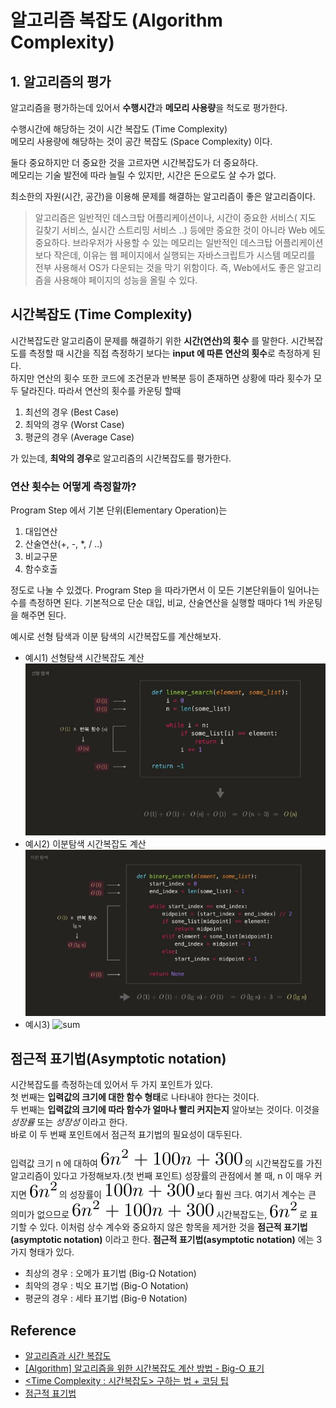 # 알고리즘 복잡도 (Algorithm Complexity)

## 1. 알고리즘의 평가

알고리즘을 평가하는데 있어서 **수행시간**과 **메모리 사용량**을 척도로 평가한다.  
  
수행시간에 해당하는 것이 시간 복잡도 (Time Complexity)  
메모리 사용량에 해당하는 것이 공간 복잡도 (Space Complexity) 이다.

둘다 중요하지만 더 중요한 것을 고르자면 시간복잡도가 더 중요하다.  
메모리는 기술 발전에 따라 늘릴 수 있지만, 시간은 돈으로도 살 수가 없다.  

최소한의 자원(시간, 공간)을 이용해 문제를 해결하는 알고리즘이 좋은 알고리즘이다.  

> 알고리즘은 일반적인 데스크탑 어플리케이션이나, 시간이 중요한 서비스( 지도 길찾기 서비스, 실시간 스트리밍 서비스 ..) 등에만 중요한 것이 아니라 Web 에도 중요하다. 브라우저가 사용할 수 있는 메모리는 일반적인 데스크탑 어플리케이션 보다 작은데, 이유는 웹 페이지에서 실행되는 자바스크립트가 시스템 메모리를 전부 사용해서 OS가 다운되는 것을 막기 위함이다. 즉, Web에서도 좋은 알고리즘을 사용해야 페이지의 성능을 올릴 수 있다.

## 시간복잡도 (Time Complexity)

시간복잡도란 알고리즘이 문제를 해결하기 위한 **시간(연산)의 횟수** 를 말한다.
시간복잡도를 측정할 때 시간을 직접 측정하기 보다는 **input 에 따른 연산의 횟수**로 측정하게 된다.  
하지만 연산의 횟수 또한 코드에 조건문과 반복분 등이 존재하면 상황에 따라 횟수가 모두 달라진다.
따라서 연산의 횟수를 카운팅 할때
1. 최선의 경우 (Best Case)
2. 최악의 경우 (Worst Case)
3. 평균의 경우 (Average Case)  

가 있는데, **최악의 경우**로 알고리즘의 시간복잡도를 평가한다.  

### 연산 횟수는 어떻게 측정할까?

Program Step 에서 기본 단위(Elementary Operation)는
1. 대입연산
2. 산술연산(+, -, *, / ..)
3. 비교구문
4. 함수호출
   
정도로 나눌 수 있겠다.
Program Step 을 따라가면서 이 모든 기본단위들이 일어나는 수를 측정하면 된다. 기본적으로 단순 대입, 비교, 산술연산을 실행할 때마다 1씩 카운팅을 해주면 된다.

예시로 선형 탐색과 이분 탐색의 시간복잡도를 계산해보자.

* 예시1) 선형탐색 시간복잡도 계산
![선형탐색](./linear_search.JPG)
* 예시2) 이분탐색 시간복잡도 계산
![이분탐색](./binary_search.JPG)
* 예시3)
![sum](https://feel5ny.github.io/images/post_img/48/01.png)


## 점근적 표기법(Asymptotic notation)

시간복잡도를 측정하는데 있어서 두 가지 포인트가 있다.  
첫 번째는 **입력값의 크기에 대한 함수 형태**로 나타내야 한다는 것이다.  
두 번째는 **입력값의 크기에 따라 함수가 얼마나 빨리 커지는지** 알아보는 것이다. 이것을 *성장률* 또는 *성장성* 이라고 한다.  
바로 이 두 번째 포인트에서 점근적 표기법의 필요성이 대두된다.  

입력값 크기 n 에 대하여 ![수식](./eq1.svg) 의 시간복잡도를 가진 알고리즘이 있다고 가정해보자.(첫 번째 포인트) 성장률의 관점에서 볼 때, n 이 매우 커지면 ![수식](./eq2.svg) 의 성장률이 ![수식](./eq3.svg) 보다 훨씬 크다. 여기서 계수는 큰 의미가 없으므로 ![수식](./eq1.svg) 시간복잡도는, ![수식](./eq2.svg) 로 표기할 수 있다. 이처럼 상수 계수와 중요하지 않은 항목을 제거한 것을 **점근적 표기법(asymptotic notation)** 이라고 한다. **점근적 표기법(asymptotic notation)** 에는 3 가지 형태가 있다.
- 최상의 경우 : 오메가 표기법 (Big-Ω Notation)
- 최악의 경우 : 빅오 표기법 (Big-O Notation)
- 평균의 경우 : 세타 표기법 (Big-θ Notation)


## Reference
- [알고리즘과 시간 복잡도](https://feel5ny.github.io/2017/12/09/CS_01/)
- [[Algorithm] 알고리즘을 위한 시간복잡도 계산 방법 - Big-O 표기](https://seolhun.github.io/contents/algorithm-%EC%95%8C%EA%B3%A0%EB%A6%AC%EC%A6%98%EC%9D%84-%EC%9C%84%ED%95%9C-%EC%8B%9C%EA%B0%84%EB%B3%B5%EC%9E%A1%EB%8F%84-%EA%B3%84%EC%82%B0-%EB%B0%A9%EB%B2%95-big-o-%ED%91%9C%EA%B8%B0)
- [<Time Complexity : 시간복잡도> 구하는 법 + 코딩 팁](https://mimimimamimimo.tistory.com/2)
- [점근적 표기법](https://ko.khanacademy.org/computing/computer-science/algorithms/asymptotic-notation/a/asymptotic-notation)